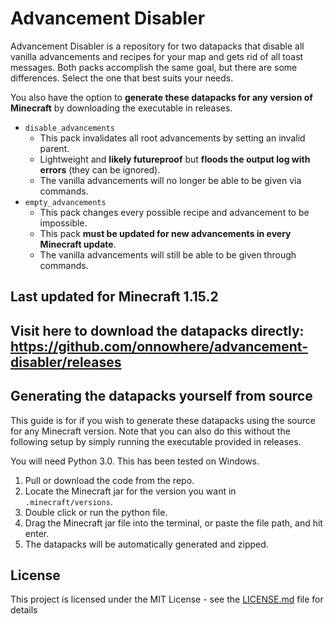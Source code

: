 # Advancement Disabler

Advancement Disabler is a repository for two datapacks that disable all vanilla advancements and recipes for your map and gets rid of all toast messages. Both packs accomplish the same goal, but there are some differences. Select the one that best suits your needs.

You also have the option to **generate these datapacks for any version of Minecraft** by downloading the executable in releases.

- `disable_advancements`
    - This pack invalidates all root advancements by setting an invalid parent.
    - Lightweight and **likely futureproof** but **floods the output log with errors** (they can be ignored).
    - The vanilla advancements will no longer be able to be given via commands.
- `empty_advancements`
    - This pack changes every possible recipe and advancement to be impossible.
    - This pack **must be updated for new advancements in every Minecraft update**.
    - The vanilla advancements will still be able to be given through commands.

## Last updated for Minecraft 1.15.2

## Visit here to download the datapacks directly: https://github.com/onnowhere/advancement-disabler/releases

## Generating the datapacks yourself from source

This guide is for if you wish to generate these datapacks using the source for any Minecraft version. Note that you can also do this without the following setup by simply running the executable provided in releases.

You will need Python 3.0. This has been tested on Windows.

1. Pull or download the code from the repo.
2. Locate the Minecraft jar for the version you want in `.minecraft/versions`.
3. Double click or run the python file.
4. Drag the Minecraft jar file into the terminal, or paste the file path, and hit enter.
5. The datapacks will be automatically generated and zipped.

## License

This project is licensed under the MIT License - see the [LICENSE.md](LICENSE.md) file for details
